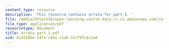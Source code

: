 ```yaml
---
content_type: resource
description: 'This resource contains errata for part I. '
file: /media/https%3A/open-learning-course-data-rc.s3.amazonaws.com/res-6-004-principles-of-computer-system-design-an-introduction-spring-2009/61432bbe14fec6d1c1ab12cf9fc4c1ad_errata_part_i.pdf
file_type: application/pdf
resourcetype: Document
title: errata_part_i.pdf
uid: 61432bbe-14fe-c6d1-c1ab-12cf9fc4c1ad
---
```

